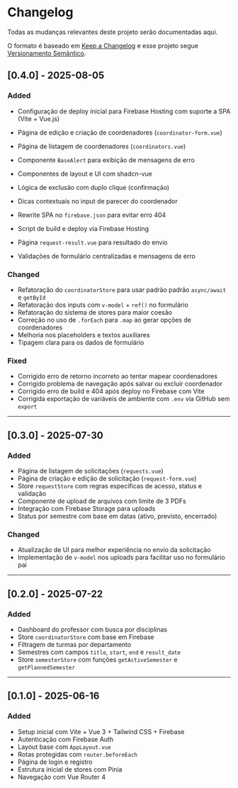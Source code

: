 # Changelog

Todas as mudanças relevantes deste projeto serão documentadas aqui.

O formato é baseado em [Keep a Changelog](https://keepachangelog.com/pt-BR/1.0.0/)
e esse projeto segue [Versionamento Semântico](https://semver.org/lang/pt-BR/).

## [0.4.0] - 2025-08-05

### Added

- Configuração de deploy inicial para Firebase Hosting com suporte a SPA (Vite + Vue.js)

- Página de edição e criação de coordenadores (`coordinator-form.vue`)
- Página de listagem de coordenadores (`coordinators.vue`)
- Componente `BaseAlert` para exibição de mensagens de erro
- Componentes de layout e UI com shadcn-vue
- Lógica de exclusão com duplo clique (confirmação)
- Dicas contextuais no input de parecer do coordenador
- Rewrite SPA no `firebase.json` para evitar erro 404
- Script de build e deploy via Firebase Hosting
- Página `request-result.vue` para resultado do envio
- Validações de formulário centralizadas e mensagens de erro

### Changed

- Refatoração do `coordinatorStore` para usar padrão padrão `async/await` e `getById`
- Refatoração dos inputs com `v-model` + `ref()` no formulário
- Refatoração do sistema de stores para maior coesão
- Correção no uso de `.forEach` para `.map` ao gerar opções de coordenadores
- Melhoria nos placeholders e textos auxiliares
- Tipagem clara para os dados de formulário

### Fixed

- Corrigido erro de retorno incorreto ao tentar mapear coordenadores
- Corrigido problema de navegação após salvar ou excluir coordenador
- Corrigido erro de build e 404 após deploy no Firebase com Vite
- Corrigida exportação de variáveis de ambiente com `.env` via GitHub sem `export`

---

## [0.3.0] - 2025-07-30

### Added

- Página de listagem de solicitações (`requests.vue`)
- Página de criação e edição de solicitação (`request-form.vue`)
- Store `requestStore` com regras específicas de acesso, status e validação
- Componente de upload de arquivos com limite de 3 PDFs
- Integração com Firebase Storage para uploads
- Status por semestre com base em datas (ativo, previsto, encerrado)

### Changed

- Atualização de UI para melhor experiência no envio da solicitação
- Implementação de `v-model` nos uploads para facilitar uso no formulário pai

---

## [0.2.0] - 2025-07-22

### Added

- Dashboard do professor com busca por disciplinas
- Store `coordinatorStore` com base em Firebase
- Filtragem de turmas por departamento
- Semestres com campos `title`, `start`, `end` e `result_date`
- Store `semesterStore` com funções `getActiveSemester` e `getPlannedSemester`

---

## [0.1.0] - 2025-06-16

### Added

- Setup inicial com Vite + Vue 3 + Tailwind CSS + Firebase
- Autenticação com Firebase Auth
- Layout base com `AppLayout.vue`
- Rotas protegidas com `router.beforeEach`
- Página de login e registro
- Estrutura inicial de stores com Pinia
- Navegação com Vue Router 4
